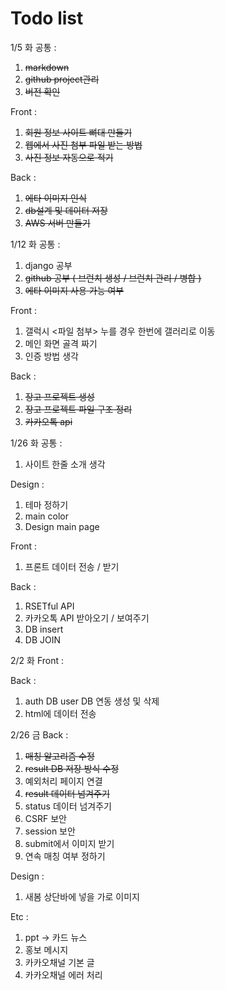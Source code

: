 # Todo list
1/5 화
  공통 :
  1. ~~markdown~~
  2. ~~github project관리~~
  3. ~~버전 확인~~

  Front :
  1. ~~회원 정보 사이트 뼈대 만들기~~
  2. ~~웹에서 사진 첨부 파일 받는 방법~~
  3. ~~사진 정보 자동으로 적기~~

  Back :
  1. ~~에타 이미지 인식~~
  2. ~~db설계 및 데이터 저장~~
  3. ~~AWS 서버 만들기~~
  
1/12 화
  공통 :
  1. django 공부
  2. ~~github 공부 ( 브런치 생성 / 브런치 관리 / 병합 )~~
  3. ~~에타 이미지 사용 가능 여부~~

  Front :
  1. 갤럭시 <파일 첨부> 누를 경우 한번에 갤러리로 이동
  2. 메인 화면 골격 짜기
  3. 인증 방법 생각
  
  Back :
  1. ~~장고 프로젝트 생성~~
  2. ~~장고 프로젝트 파일 구조 정리~~
  3. ~~카카오톡 api~~


1/26 화
  공통 : 
  1. 사이트 한줄 소개 생각

  Design :
  1. 테마 정하기
  2. main color
  3. Design main page

  Front :
  1. 프론트 데이터 전송 / 받기

  Back :
  1. RSETful API
  2. 카카오톡 API 받아오기 / 보여주기 
  3. DB insert
  4. DB JOIN

2/2 화
  Front :

  Back :
  1. auth DB user DB 연동 생성 및 삭제
  2. html에 데이터 전송




2/26 금
  Back : 
  1. ~~매칭 알고리즘 수정~~
  2. ~~result DB 저장 방식 수정~~
  3. 예외처리 페이지 연결
  4. ~~result 데이터 넘겨주기~~
  5. status 데이터 넘겨주기
  6. CSRF 보안
  7. session 보안
  8. submit에서 이미지 받기
  9. 연속 매칭 여부 정하기
  
  Design :
  1. 새봄 상단바에 넣을 가로 이미지

  Etc : 
  1. ppt -> 카드 뉴스
  2. 홍보 메시지
  3. 카카오채널 기본 글
  4. 카카오채널 에러 처리